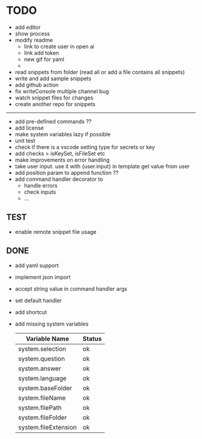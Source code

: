 # TODO
* add editor
* show process
* modify readme
   - link to create user in open ai
   - link add token 
   - new gif for yaml 
   -
* read snippets from folder (read all or add a file contains all snippets)
* write and add sample snippets
* add github action
* fix writeConsole multiple channel bug
* watch snippet files for changes
* create another repo for snippets
------  
* add pre-defined commands ??
* add license
* make system variables lazy if possible
* unit test
* check if there is a vscode setting type for secrets or key
* add checks > isKeySet, isFileSet etc
* make improvements on error handling
* take user input. use it with {user.input} in template get value from user
* add position param to append function ??
* add command handler decorator to
  * handle errors
  * check inputs
  * ...
 
## TEST
* enable remote snippet file usage


## DONE
* add yaml support
* implement json import
* accept string value in command handler args
* set default handler
* add shortcut
* add missing system variables

   | Variable Name        | Status |
   | -------------------- | ------ |
   | system.selection     | ok     |
   | system.question      | ok     |
   | system.answer        | ok     |
   | system.language      | ok     |
   | system.baseFolder    | ok     |
   | system.fileName      | ok     |
   | system.filePath      | ok     |
   | system.fileFolder    | ok     |
   | system.fileExtension | ok     |